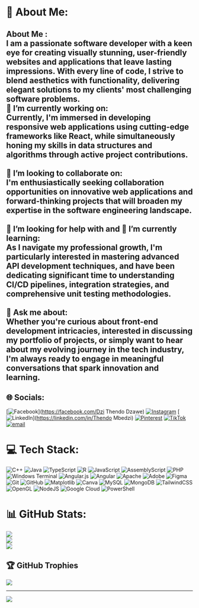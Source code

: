# 💫 About Me:
## About Me :<br>I am a passionate software developer with a keen eye for creating visually stunning, user-friendly websites and applications that leave lasting impressions. With every line of code, I strive to blend aesthetics with functionality, delivering elegant solutions to my clients' most challenging software problems.<br>🔭 I’m currently working on:<br> Currently, I'm immersed in developing responsive web applications using cutting-edge frameworks like React, while simultaneously honing my skills in data structures and algorithms through active project contributions. <br><br>👯 I’m looking to collaborate on:<br>I'm enthusiastically seeking collaboration opportunities on innovative web applications and forward-thinking projects that will broaden my expertise in the software engineering landscape.<br><br>🤝 I’m looking for help with and 🌱 I’m currently learning:<br> As I navigate my professional growth, I'm particularly interested in mastering advanced API development techniques, and have been dedicating significant time to understanding CI/CD pipelines, integration strategies, and comprehensive unit testing methodologies.<br><br>💬 Ask me about:<br> Whether you're curious about front-end development intricacies, interested in discussing my portfolio of projects, or simply want to hear about my evolving journey in the tech industry, I'm always ready to engage in meaningful conversations that spark innovation and learning.


## 🌐 Socials:
[![Facebook](https://img.shields.io/badge/Facebook-%231877F2.svg?logo=Facebook&logoColor=white)](https://facebook.com/Dzi Thendo Dzawe) [![Instagram](https://img.shields.io/badge/Instagram-%23E4405F.svg?logo=Instagram&logoColor=white)](https://instagram.com/thendo._) [![LinkedIn](https://img.shields.io/badge/LinkedIn-%230077B5.svg?logo=linkedin&logoColor=white)](https://linkedin.com/in/Thendo Mbedzi) [![Pinterest](https://img.shields.io/badge/Pinterest-%23E60023.svg?logo=Pinterest&logoColor=white)](https://pinterest.com/thendombedzi8) [![TikTok](https://img.shields.io/badge/TikTok-%23000000.svg?logo=TikTok&logoColor=white)](https://tiktok.com/@thendombedzi) [![email](https://img.shields.io/badge/Email-D14836?logo=gmail&logoColor=white)](mailto:u22585347@tuks.co.za) 

# 💻 Tech Stack:
![C++](https://img.shields.io/badge/c++-%2300599C.svg?style=for-the-badge&logo=c%2B%2B&logoColor=white) ![Java](https://img.shields.io/badge/java-%23ED8B00.svg?style=for-the-badge&logo=openjdk&logoColor=white) ![TypeScript](https://img.shields.io/badge/typescript-%23007ACC.svg?style=for-the-badge&logo=typescript&logoColor=white) ![R](https://img.shields.io/badge/r-%23276DC3.svg?style=for-the-badge&logo=r&logoColor=white) ![JavaScript](https://img.shields.io/badge/javascript-%23323330.svg?style=for-the-badge&logo=javascript&logoColor=%23F7DF1E) ![AssemblyScript](https://img.shields.io/badge/assembly%20script-%23000000.svg?style=for-the-badge&logo=assemblyscript&logoColor=white) ![PHP](https://img.shields.io/badge/php-%23777BB4.svg?style=for-the-badge&logo=php&logoColor=white) ![Windows Terminal](https://img.shields.io/badge/Windows%20Terminal-%234D4D4D.svg?style=for-the-badge&logo=windows-terminal&logoColor=white) ![Angular.js](https://img.shields.io/badge/angular.js-%23E23237.svg?style=for-the-badge&logo=angularjs&logoColor=white) ![Angular](https://img.shields.io/badge/angular-%23DD0031.svg?style=for-the-badge&logo=angular&logoColor=white) ![Apache](https://img.shields.io/badge/apache-%23D42029.svg?style=for-the-badge&logo=apache&logoColor=white) ![Adobe](https://img.shields.io/badge/adobe-%23FF0000.svg?style=for-the-badge&logo=adobe&logoColor=white) ![Figma](https://img.shields.io/badge/figma-%23F24E1E.svg?style=for-the-badge&logo=figma&logoColor=white) ![Git](https://img.shields.io/badge/git-%23F05033.svg?style=for-the-badge&logo=git&logoColor=white) ![GitHub](https://img.shields.io/badge/github-%23121011.svg?style=for-the-badge&logo=github&logoColor=white) ![Matplotlib](https://img.shields.io/badge/Matplotlib-%23ffffff.svg?style=for-the-badge&logo=Matplotlib&logoColor=black) ![Canva](https://img.shields.io/badge/Canva-%2300C4CC.svg?style=for-the-badge&logo=Canva&logoColor=white) ![MySQL](https://img.shields.io/badge/mysql-4479A1.svg?style=for-the-badge&logo=mysql&logoColor=white) ![MongoDB](https://img.shields.io/badge/MongoDB-%234ea94b.svg?style=for-the-badge&logo=mongodb&logoColor=white) ![TailwindCSS](https://img.shields.io/badge/tailwindcss-%2338B2AC.svg?style=for-the-badge&logo=tailwind-css&logoColor=white) ![OpenGL](https://img.shields.io/badge/OpenGL-%23FFFFFF.svg?style=for-the-badge&logo=opengl) ![NodeJS](https://img.shields.io/badge/node.js-6DA55F?style=for-the-badge&logo=node.js&logoColor=white) ![Google Cloud](https://img.shields.io/badge/GoogleCloud-%234285F4.svg?style=for-the-badge&logo=google-cloud&logoColor=white) ![PowerShell](https://img.shields.io/badge/PowerShell-%235391FE.svg?style=for-the-badge&logo=powershell&logoColor=white)
# 📊 GitHub Stats:
![](https://github-readme-stats.vercel.app/api?username=thendombedzi&theme=dark&hide_border=false&include_all_commits=true&count_private=true)<br/>
![](https://nirzak-streak-stats.vercel.app/?user=thendombedzi&theme=dark&hide_border=false)<br/>
![](https://github-readme-stats.vercel.app/api/top-langs/?username=thendombedzi&theme=dark&hide_border=false&include_all_commits=true&count_private=true&layout=compact)

## 🏆 GitHub Trophies
![](https://github-profile-trophy.vercel.app/?username=thendombedzi&theme=radical&no-frame=false&no-bg=true&margin-w=4)

---
[![](https://visitcount.itsvg.in/api?id=thendombedzi&icon=0&color=0)](https://visitcount.itsvg.in)

<!-- Proudly created with GPRM ( https://gprm.itsvg.in ) -->
